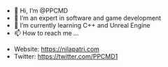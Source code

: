 - 👋 Hi, I’m @PPCMD
- 👀 I’m an expert in software and game development
- 🌱 I’m currently learning C++ and Unreal Engine
- 📫 How to reach me ...
* Website: https://nilapatri.com
* Twitter: https://twitter.com/PPCMD1

<!---
PPCMD/PPCMD is a ✨ special ✨ repository because its `README.md` (this file) appears on your GitHub profile.
You can click the Preview link to take a look at your changes.
--->
